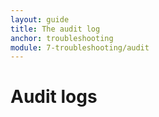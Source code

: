 ```yaml
---
layout: guide
title: The audit log
anchor: troubleshooting
module: 7-troubleshooting/audit
---
```


# Audit logs


